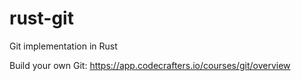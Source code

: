 # rust-git
Git implementation in Rust

Build your own Git:
https://app.codecrafters.io/courses/git/overview
